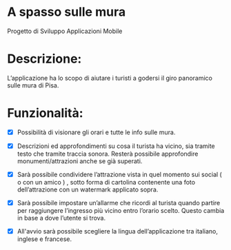 # A spasso sulle mura
Progetto di Sviluppo Applicazioni Mobile

# Descrizione:
L’applicazione ha lo scopo di aiutare i turisti a godersi il giro panoramico sulle mura di Pisa.

# Funzionalità:
- [x] Possibilità di visionare gli orari e tutte le info sulle mura. 
- [x] Descrizioni ed approfondimenti su cosa il turista ha vicino, sia tramite testo che tramite 
  traccia sonora. Resterà possibile approfondire monumenti/attrazioni anche se già
  superati.
- [x] Sarà possibile condividere l’attrazione vista in quel momento sui social ( o con un amico
  ) , sotto forma di cartolina contenente una foto dell’attrazione con un watermark applicato sopra.
- [x] Sarà possibile impostare un’allarme che ricordi al turista quando partire per raggiungere
  l’ingresso più vicino entro l’orario scelto. Questo cambia in base a dove l’utente si trova.
  
- [X] All'avvio sarà possibile scegliere la lingua dell’applicazione tra italiano, inglese e francese.

